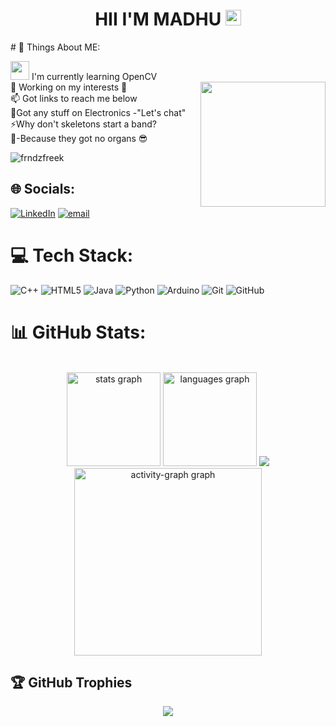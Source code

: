 <h1 align="center"> HII I'M MADHU <img src="https://media.giphy.com/media/hvRJCLFzcasrR4ia7z/giphy.gif" width="25px"></h1>
# 💫 Things About ME:

<img src="https://media.giphy.com/media/WUlplcMpOCEmTGBtBW/giphy.gif" width="30"> I'm currently learning OpenCV<br><img align="right" height="200" src="https://media2.giphy.com/media/v1.Y2lkPTc5MGI3NjExd2syZ29pc2Rqenc0NTB4Z3Y2NGVlZHVwcmM4eWRpOWg3YmNobTloaSZlcD12MV9pbnRlcm5hbF9naWZfYnlfaWQmY3Q9Zw/3NtY188QaxDdC/giphy.gif"  />
🔭 Working on my interests 🤞<br>📫 Got links to reach me below<br>🤝Got any stuff on Electronics -"Let's chat"<br>⚡Why don't skeletons start a band?<br>🩻-Because they got no organs 😎
<p align="left"> <img src="https://komarev.com/ghpvc/?username=frndzfreek&label=Profile%20views&color=0e75b6&style=flat" alt="frndzfreek" /> </p>

## 🌐 Socials:
[![LinkedIn](https://img.shields.io/badge/LinkedIn-%230077B5.svg?logo=linkedin&logoColor=white)](https://www.linkedin.com/in/madhumitha-m-11b5b92b8/) [![email](https://img.shields.io/badge/Email-D14836?logo=gmail&logoColor=white)](mailto:madhu.mithaemails@gmail.com) 

# 💻 Tech Stack:
![C++](https://img.shields.io/badge/c++-%2300599C.svg?style=for-the-badge&logo=c%2B%2B&logoColor=white) ![HTML5](https://img.shields.io/badge/html5-%23E34F26.svg?style=for-the-badge&logo=html5&logoColor=white) ![Java](https://img.shields.io/badge/java-%23ED8B00.svg?style=for-the-badge&logo=openjdk&logoColor=white) ![Python](https://img.shields.io/badge/python-3670A0?style=for-the-badge&logo=python&logoColor=ffdd54) ![Arduino](https://img.shields.io/badge/-Arduino-00979D?style=for-the-badge&logo=Arduino&logoColor=white) ![Git](https://img.shields.io/badge/git-%23F05033.svg?style=for-the-badge&logo=git&logoColor=white) ![GitHub](https://img.shields.io/badge/github-%23121011.svg?style=for-the-badge&logo=github&logoColor=white)
# 📊 GitHub Stats:
<br clear="both">
<div align="center">
  <img src="https://github-readme-stats.vercel.app/api?username=Frndzfreek&hide_title=false&hide_rank=false&show_icons=true&include_all_commits=true&count_private=true&disable_animations=false&theme=gruvbox&locale=en&hide_border=true&order=1" height="150" alt="stats graph" />
  <img src="https://github-readme-stats.vercel.app/api/top-langs?username=Frndzfreek&locale=en&hide_title=false&layout=compact&card_width=320&langs_count=5&theme=gruvbox&hide_border=true&order=2" height="150" alt="languages graph"  />
  <img src="https://nirzak-streak-stats.vercel.app/?user=Frndzfreek&theme=dark&hide_border=false" />
</div>
<div align="center">
  <img src="https://github-readme-activity-graph.vercel.app/graph?username=Frndzfreek&radius=16&theme=react&area=true&order=5" height="300" alt="activity-graph graph"  />
</div>

## 🏆 GitHub Trophies
<div align="center">
  <img src="https://github-profile-trophy.vercel.app/?username=Frndzfreek&theme=gruvbox&no-frame=false&no-bg=true&margin-w=4"  />
</div>
